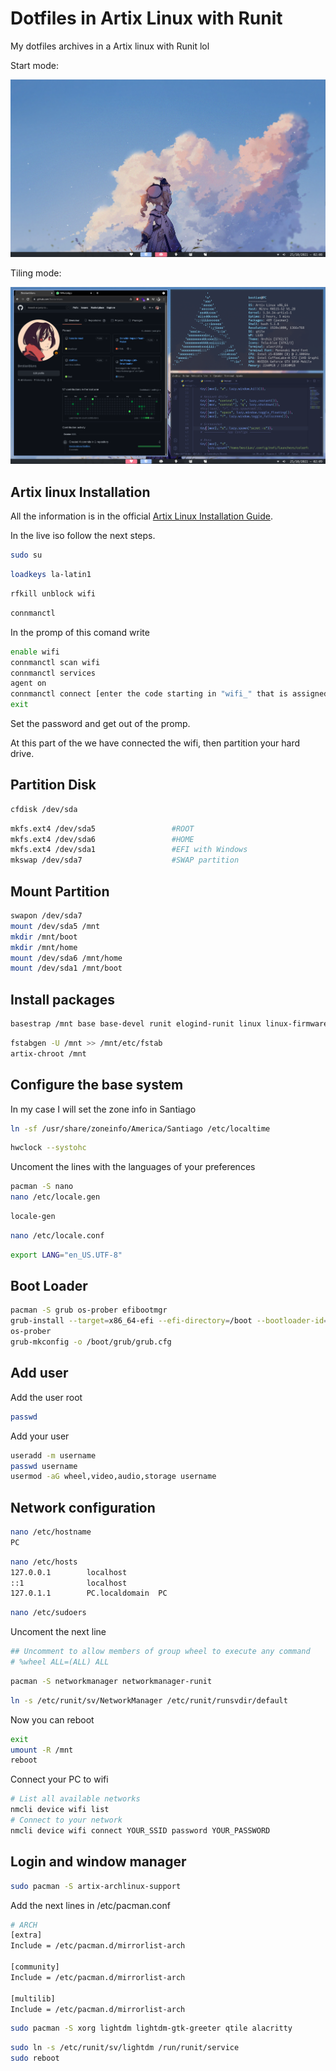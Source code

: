 # Dotfiles in Artix Linux with Runit

My dotfiles archives in a Artix linux with Runit lol

Start mode:

![App Screenshot](img1.png)

Tiling mode:

![App Screenshot](img2.png)

## Artix linux Installation

All the information is in the official [Artix Linux Installation Guide](https://wiki.artixlinux.org/Main/Installation).

In the live iso follow the next steps.

```bash
sudo su
```

```bash
loadkeys la-latin1
```

```bash
rfkill unblock wifi
```

```bash
connmanctl
```

In the promp of this comand write

```bash
enable wifi
connmanctl scan wifi
connmanctl services
agent on
connmanctl connect [enter the code starting in "wifi_" that is assigned to the desired ssid here]
exit
```

Set the password and get out of the promp.

At this part of the we have connected the wifi, then partition your hard drive.

## Partition Disk

```bash
cfdisk /dev/sda
```

```bash
mkfs.ext4 /dev/sda5                 #ROOT
mkfs.ext4 /dev/sda6                 #HOME
mkfs.ext4 /dev/sda1                 #EFI with Windows
mkswap /dev/sda7                    #SWAP partition
```

## Mount Partition

```bash
swapon /dev/sda7
mount /dev/sda5 /mnt
mkdir /mnt/boot
mkdir /mnt/home
mount /dev/sda6 /mnt/home
mount /dev/sda1 /mnt/boot
```

## Install packages

```bash
basestrap /mnt base base-devel runit elogind-runit linux linux-firmware
```

```bash
fstabgen -U /mnt >> /mnt/etc/fstab
artix-chroot /mnt
```

## Configure the base system

In my case I will set the zone info in Santiago

```bash
ln -sf /usr/share/zoneinfo/America/Santiago /etc/localtime
```

```bash
hwclock --systohc
```

Uncoment the lines with the languages of your preferences

```bash
pacman -S nano
nano /etc/locale.gen
```

```bash
locale-gen
```

```bash
nano /etc/locale.conf
```

```bash
export LANG="en_US.UTF-8"
```

## Boot Loader

```bash
pacman -S grub os-prober efibootmgr
grub-install --target=x86_64-efi --efi-directory=/boot --bootloader-id=grub
os-prober
grub-mkconfig -o /boot/grub/grub.cfg
```

## Add user

Add the user root

```bash
passwd
```

Add your user

```bash
useradd -m username
passwd username
usermod -aG wheel,video,audio,storage username
```

## Network configuration

```bash
nano /etc/hostname
PC
```

```bash
nano /etc/hosts
127.0.0.1        localhost
::1              localhost
127.0.1.1        PC.localdomain  PC
```

```bash
nano /etc/sudoers
```

Uncoment the next line

```bash
## Uncomment to allow members of group wheel to execute any command
# %wheel ALL=(ALL) ALL
```

```bash
pacman -S networkmanager networkmanager-runit
```

```bash
ln -s /etc/runit/sv/NetworkManager /etc/runit/runsvdir/default
```

Now you can reboot

```bash
exit
umount -R /mnt
reboot
```

Connect your PC to wifi

```bash
# List all available networks
nmcli device wifi list
# Connect to your network
nmcli device wifi connect YOUR_SSID password YOUR_PASSWORD
```

## Login and window manager

```bash
sudo pacman -S artix-archlinux-support
```

Add the next lines in /etc/pacman.conf

```bash
# ARCH
[extra]
Include = /etc/pacman.d/mirrorlist-arch

[community]
Include = /etc/pacman.d/mirrorlist-arch

[multilib]
Include = /etc/pacman.d/mirrorlist-arch
```

```bash
sudo pacman -S xorg lightdm lightdm-gtk-greeter qtile alacritty
```

```bash
sudo ln -s /etc/runit/sv/lightdm /run/runit/service
sudo reboot
```
